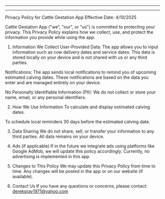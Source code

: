 <!-- /docs/index.md -->
---


---

Privacy Policy for Cattle Gestation App
 Effective Date: 4/10/2025
 
 Cattle Gestation App ("we", "our", or "us") is committed to protecting your privacy. This Privacy Policy explains how we collect, use, and protect the information you provide while using the app.
 
 1. Information We Collect
 User-Provided Data: The app allows you to input information such as cow delivery dates and service dates. This data is stored locally on your device and is not shared with us or any third parties.
 
 Notifications: The app sends local notifications to remind you of upcoming estimated calving dates. These notifications are based on the data you enter and are managed entirely on your device.
 
 No Personally Identifiable Information (PII): We do not collect or store your name, email, or any personal identifiers.
 
 2. How We Use Information
 To calculate and display estimated calving dates.
 
 To schedule local reminders 30 days before the estimated calving date.
 
 3. Data Sharing
 We do not share, sell, or transfer your information to any third parties. All data remains on your device.
 
 4. Ads (if applicable)
 If in the future we integrate ads using platforms like Google AdMob, we will update this policy accordingly. Currently, no advertising is implemented in this app.
 
 5. Changes to This Policy
 We may update this Privacy Policy from time to time. Any changes will be posted in the app or on our website (if available).
 
 6. Contact Us
 If you have any questions or concerns, please contact:
 derekgray1971@yahoo.com
